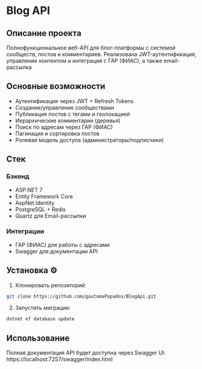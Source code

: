 # Blog API

## Описание проекта
Полнофункциональное веб-API для блог-платформы с системой сообществ, постов и комментариев. Реализована JWT-аутентификация, управление контентом и интеграция с ГАР (ФИАС), а также email-рассылка

## Основные возможности 
- Аутентификация через JWT + Refresh Tokens
- Создание/управление сообществами
- Публикация постов с тегами и геолокацией
- Иерархические комментарии (деревья)
- Поиск по адресам через ГАР (ФИАС)
- Пагинация и сортировка постов
- Ролевая модель доступа (администраторы/подписчики)

## Стек

### Бэкенд
- ASP.NET 7
- Entity Framework Core
- AspNet.Identity
- PostgreSQL + Redis
- Quartz для Email-рассылки

### Интеграции
- ГАР (ФИАС) для работы с адресами
- Swagger для документации API

## Установка ⚙️
1. Клонировать репозиторий:
```bash
git clone https://github.com/gautamaPopados/BlogApi.git
```
2. Запустить миграции:
```bash
dotnet ef database update
```
## Использование
Полная документация API будет доступна через Swagger UI:
https://localhost:7257/swagger/index.html
